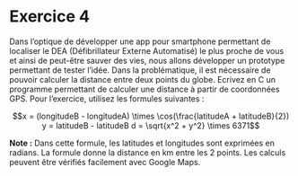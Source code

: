 # Exercice 4

Dans l’optique de développer une app pour smartphone permettant de localiser le DEA (Défibrillateur Externe Automatisé) le plus proche de vous et ainsi de peut-être sauver des vies, nous allons développer un prototype permettant de tester l’idée. Dans la problématique, il est nécessaire de pouvoir calculer la distance entre deux points du globe. Ecrivez en C un programme permettant de calculer une distance à partir de coordonnées GPS. Pour l’exercice, utilisez les formules suivantes :

```math
x = (longitudeB - longitudeA) \times \cos(\frac{latitudeA + latitudeB}{2})
y = latitudeB - latitudeB
d = \sqrt{x^2 + y^2} \times 6371
```

**Note :** Dans cette formule, les latitudes et longitudes sont exprimées en radians.
La formule donne la distance en km entre les 2 points.
Les calculs peuvent être vérifiés facilement avec Google Maps.